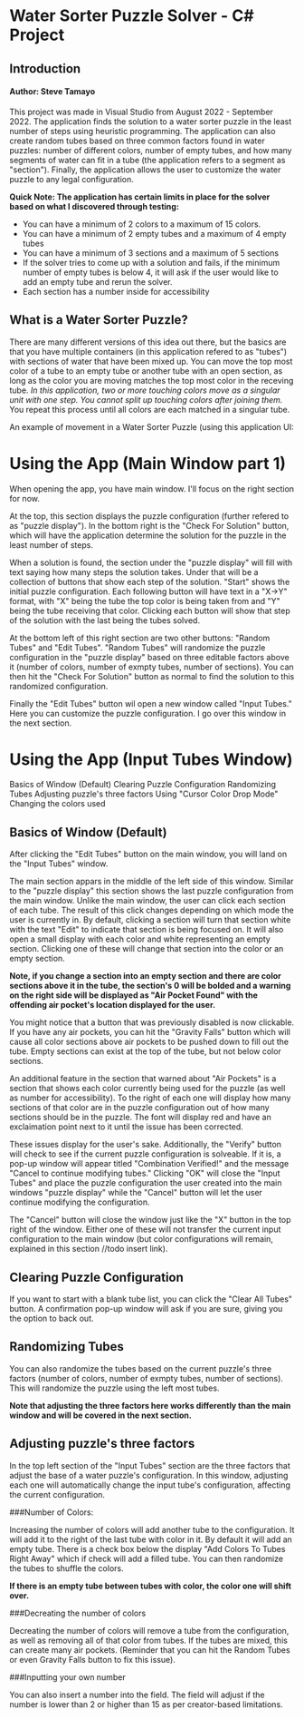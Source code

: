 # Water Sorter Puzzle Solver - C# Project
## Introduction
#### Author: Steve Tamayo
This project was made in Visual Studio from August 2022 - September 2022. The application finds the solution to a water sorter puzzle in the least number of steps using heuristic programming. The application can also create random tubes based on three common factors found in water puzzles: number of different colors, number of empty tubes, and how many segments of water can fit in a tube (the application refers to a segment as "section"). Finally, the application allows the user to customize the water puzzle to any legal configuration.

**Quick Note: The application has certain limits in place for the solver based on what I discovered through testing:**
* You can have a minimum of 2 colors to a maximum of 15 colors.
* You can have a minimum of 2 empty tubes and a maximum of 4 empty tubes
* You can have a minimum of 3 sections and a maximum of 5 sections
* If the solver tries to come up with a solution and fails, if the minimum number of empty tubes is below 4, it will ask if the user would like to add an empty tube and rerun the solver.
* Each section has a number inside for accessibility

## What is a Water Sorter Puzzle?

There are many different versions of this idea out there, but the basics are that you have multiple containers (in this application refered to as "tubes") with sections of water that have been mixed up. You can move the top most color of a tube to an empty tube or another tube with an open section, as long as the color you are moving matches the top most color in the receving tube. *In this application, two or more touching colors move as a singular unit with one step. You cannot split up touching colors after joining them.* You repeat this process until all colors are each matched in a singular tube.

An example of movement in a Water Sorter Puzzle (using this application UI:
<!-- Insert GIF of an example game zoomed in> -->

# Using the App (Main Window part 1)

When opening the app, you have main window. I'll focus on the right section for now. 

At the top, this section displays the puzzle configuration (further refered to as "puzzle display"). In the bottom right is the "Check For Solution" button, which will have the application determine the solution for the puzzle in the least number of steps. 

<!-- Insert GIF of mouse circling the top section (no solution shown), then the Check for Solution section, click the Check for Solution button-->

When a solution is found, the section under the "puzzle display" will fill with text saying how many steps the solution takes. Under that will be a collection of buttons that show each step of the solution. "Start" shows the initial puzzle configuration. Each following button will have text in a "X->Y" format, with "X" being the tube the top color is being taken from and "Y" being the tube receiving that color. Clicking each button will show that step of the solution with the last being the tubes solved.

<!-- Insert GIF of mouse circling the solution text, then the steps button container, then clicking every step until the solution -->

At the bottom left of this right section are two other buttons: "Random Tubes" and "Edit Tubes". "Random Tubes" will randomize the puzzle configuration in the "puzzle display" based on three editable factors above it (number of colors, number of exmpty tubes, number of sections). You can then hit the "Check For Solution" button as normal to find the solution to this randomized configuration.

<!-- Insert GIF of mouse clicking the Random Tubes button, then circling the editable factors about it, then clicking the Rnadom tubes button, then finally the check for solutions button -->

Finally the "Edit Tubes" button wil open a new window called "Input Tubes." Here you can customize the puzzle configuration. I go over this window in the next section.

<!-- Insert GIF of mouse hitting "Edit Tubes" and opening the Input Tubes window -->

# Using the App (Input Tubes Window)

Basics of Window (Default)
Clearing Puzzle Configuration
Randomizing Tubes 
Adjusting puzzle's three factors
Using "Cursor Color Drop Mode"
Changing the colors used

## Basics of Window (Default)

After clicking the "Edit Tubes" button on the main window, you will land on the "Input Tubes" window. 

The main section appars in the middle of the left side of this window. Similar to the "puzzle display" this section shows the last puzzle configuration from the main window. Unlike the main window, the user can click each section of each tube. The result of this click changes depending on which mode the user is currently in. By default, clicking a section will turn that section white with the text "Edit" to indicate that section is being focused on. It will also open a small display with each color and white representing an empty section. Clicking one of these will change that section into the color or an empty section. 

<!-- Insert GIF selecting  a top section and changing it to a few different colors.--> 

**Note, if you change a section into an empty section and there are color sections above it in the tube, the section's 0 will be bolded and a warning on the right side will be displayed as "Air Pocket Found" with the offending air pocket's location displayed for the user.**

<!-- Insert GIF selecting a middle section and changing it to a few different colors, but then show an air pocket, cicle the Air Pocket Found with mouse, then fix it manually--> 

You might notice that a button that was previously disabled is now clickable. If you have any air pockets, you can hit the "Gravity Falls" button which will cause all color sections above air pockets to be pushed down to fill out the tube. Empty sections can exist at the top of the tube, but not below color sections.

<!-- Insert GIF creating many air pockets, then hitting the Gravity Falls button. -->

An additional feature in the section that warned about "Air Pockets" is a section that shows each color currently being used for the puzzle (as well as number for accessibility). To the right of each one will display how many sections of that color are in the puzzle configuration out of how many sections should be in the puzzle. The font will display red and have an exclaimation point next to it until the issue has been corrected.

<!-- Insert GIF showing all the issues with Available Colors created by the Gravity Falls button being hit, overcorrect to add too many of one color, then fix any issues -->

These issues display for the user's sake. Additionally, the "Verify" button will check to see if the current puzzle configuration is solveable. If it is, a pop-up window will appear titled "Combination Verified!" and the message "Cancel to continue modifying tubes." Clicking "OK" will close the "Input Tubes" and place the puzzle configuration the user created into the main windows "puzzle display" while the "Cancel" button will let the user continue modifying the configuration.

<!-- Insert GIF clicking the Verify button, then OK, then returning to the main menu, then clicking edit tubes, verify, and cancel -->

The "Cancel" button will close the window just like the "X" button in the top right of the window. Either one of these will not transfer the current input configuration to the main window (but color configurations will remain, explained in this section //todo insert link).

<!-- Insert GIF making rnadom changes, then hitting the cancel button to return to the main window, then hit edit tube to show non of the changes remain-->

## Clearing Puzzle Configuration

If you want to start with a blank tube list, you can click the "Clear All Tubes" button. A confirmation pop-up window will ask if you are sure, giving you the option to back out.

<!-- Insert GIF clicking Clear All Tubes, canceling, then CLicking it again and hitting "OK -->

## Randomizing Tubes

You can also randomize the tubes based on the current puzzle's three factors (number of colors, number of exmpty tubes, number of sections). This will randomize the puzzle using the left most tubes. 

<!-- Insert GIF clicking Random Tubes -->

**Note that adjusting the three factors here works differently than the main window and will be covered in the next section.**

## Adjusting puzzle's three factors

In the top left section of the "Input Tubes" section are the three factors that adjust the base of a water puzzle's configuration. In this window, adjusting each one will automatically change the input tube's configuration, affecting the current configuration.

###Number of Colors:

Increasing the number of colors will add another tube to the configuration. It will add it to the right of the last tube with color in it. By default it will add an empty tube. There is a check box below the display "Add Colors To Tubes Right Away" which if check will add a filled tube. You can then randomize the tubes to shuffle the colors.

<!-- Insert GIF increasing the number of colors by 1 with checkbox off, then decrease number of colors by 1, check the box, then increase the number by 1, then 1 more, then randomize -->

**If there is an empty tube between tubes with color, the color one will shift over.**

<!-- Insert GIF putting a color in the right most tube (8), then increase the number of colors by 1-->

###Decreating the number of colors 

Decreating the number of colors will remove a tube from the configuration, as well as removing all of that color from tubes. If the tubes are mixed, this can create many air pockets. (Reminder that you can hit the Random Tubes or even Gravity Falls button to fix this issue).

<!-- Insert GIF decreating the colors to 4, then Hit Gravity Falls, Followed by random Tubes-->

###Inputting your own number

You can also insert a number into the field. The field will adjust if the number is lower than 2 or higher than 15 as per creator-based limitations.

<!-- Insert GIF changing the number to 0, then 60, then 4, and finally Random Tubes-->

